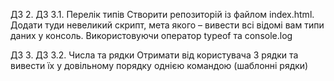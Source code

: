ДЗ 2. ДЗ 3.1. Перелік типів
Створити репозиторій із файлом index.html.
Додати туди невеликий скрипт, мета якого – вивести всі відомі вам типи даних у консоль. Використовуючи оператор typeof та console.log

ДЗ 3. ДЗ 3.2. Числа та рядки
Отримати від користувача 3 рядки та вивести їх у довільному порядку однією командою (шаблонні рядки)



